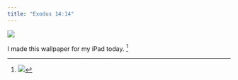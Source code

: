 ```yaml
---
title: "Exodus 14:14"
---
```


![][image-1]

I made this wallpaper for my iPad today. [^1]

[^1]:	![][image-2]

[image-1]:	https://i.imgur.com/8JBvN5w.jpg
[image-2]:	https://i.imgur.com/NvZZKVW.jpg